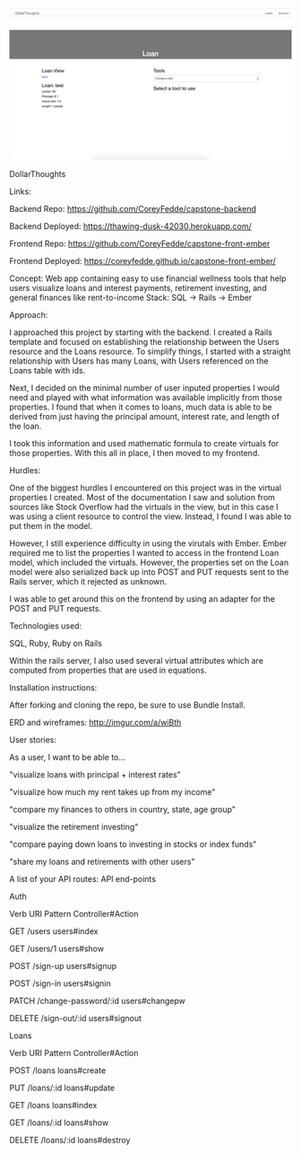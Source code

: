 ![A photo of the DollarThoughts site](/screen-shot.png?raw=true "DollarThoughts")

DollarThoughts

Links:

Backend Repo: https://github.com/CoreyFedde/capstone-backend

Backend Deployed: https://thawing-dusk-42030.herokuapp.com/

Frontend Repo: https://github.com/CoreyFedde/capstone-front-ember

Frontend Deployed: https://coreyfedde.github.io/capstone-front-ember/

Concept: Web app containing easy to use financial wellness tools that help users visualize loans and interest payments, retirement investing, and general finances like rent-to-income
Stack: SQL -> Rails -> Ember

Approach:

I approached this project by starting with the backend. I created a Rails template
and focused on establishing the relationship between the Users resource and the
Loans resource. To simplify things, I started with a straight relationship with
Users has many Loans, with Users referenced on the Loans table with ids.

Next, I decided on the minimal number of user inputed properties I would need and
played with what information was available implicitly from those properties. I
found that when it comes to loans, much data is able to be derived from just having
the principal amount, interest rate, and length of the loan.

I took this information and used mathematic formula to create virtuals for those
properties. With this all in place, I then moved to my frontend.

Hurdles:

One of the biggest hurdles I encountered on this project was in the virtual
properties I created. Most of the documentation I saw and solution from sources
like Stock Overflow had the virtuals in the view, but in this case I was using a
client resource to control the view. Instead, I found I was able to put them in
the model.

However, I still experience difficulty in using the virutals with Ember. Ember
required me to list the properties I wanted to access in the frontend Loan model,
which included the virtuals. However, the properties set on the Loan model were
also serialized back up into POST and PUT requests sent to the Rails server,
which it rejected as unknown.

I was able to get around this on the frontend by using an adapter for the POST
and PUT requests.

Technologies used:

SQL, Ruby, Ruby on Rails

Within the rails server, I also used several virtual attributes which are
computed from properties that are used in equations.

Installation instructions:

After forking and cloning the repo, be sure to use Bundle Install.

ERD and wireframes: http://imgur.com/a/wiBth

User stories:

As a user, I want to be able to...

"visualize loans with principal + interest rates"

"visualize how much my rent takes up from my income"

"compare my finances to others in country, state, age group"

"visualize the retirement investing"

"compare paying down loans to investing in stocks or index funds"

"share my loans and retirements with other users"

A list of your API routes:
API end-points

Auth

Verb	URI Pattern	Controller#Action

GET	  /users	 users#index

GET	  /users/1	users#show

POST	/sign-up	users#signup

POST	/sign-in	users#signin

PATCH	/change-password/:id	users#changepw

DELETE	/sign-out/:id	users#signout

Loans

Verb	URI Pattern	Controller#Action

POST	/loans	loans#create

PUT	/loans/:id	loans#update

GET	/loans	loans#index

GET	/loans/:id	loans#show

DELETE	/loans/:id	loans#destroy
